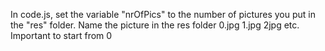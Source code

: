 In code.js, set the variable "nrOfPics" to the number of pictures you put in the "res" folder.
Name the picture in the res folder 0.jpg  1.jpg  2jpg  etc. Important to start from 0
